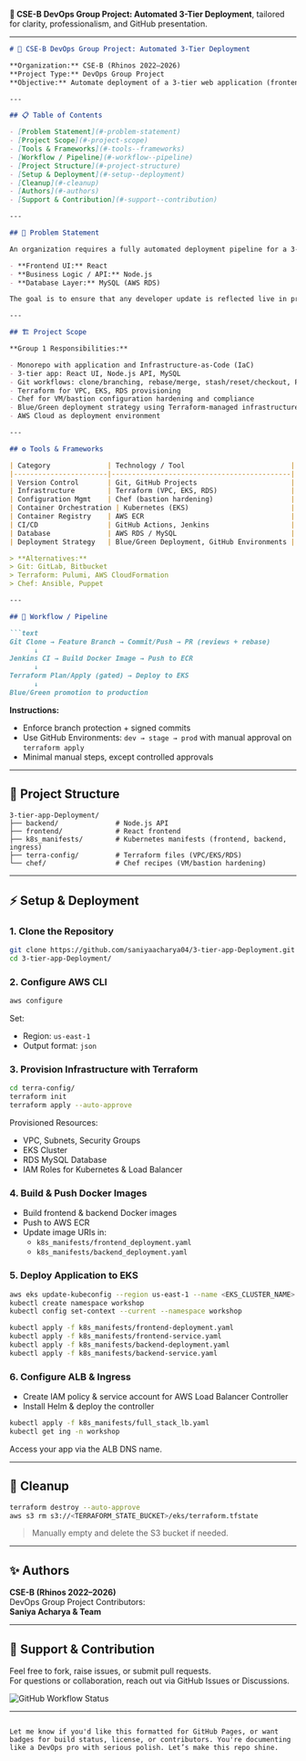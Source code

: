 **🚀 CSE-B DevOps Group Project: Automated 3-Tier Deployment**, tailored for clarity, professionalism, and GitHub presentation.

---

```markdown
# 🚀 CSE-B DevOps Group Project: Automated 3-Tier Deployment

**Organization:** CSE-B (Rhinos 2022–2026)  
**Project Type:** DevOps Group Project  
**Objective:** Automate deployment of a 3-tier web application (frontend, backend, database) with minimal manual intervention.

---

## 📋 Table of Contents

- [Problem Statement](#-problem-statement)
- [Project Scope](#-project-scope)
- [Tools & Frameworks](#-tools--frameworks)
- [Workflow / Pipeline](#-workflow--pipeline)
- [Project Structure](#-project-structure)
- [Setup & Deployment](#-setup--deployment)
- [Cleanup](#-cleanup)
- [Authors](#-authors)
- [Support & Contribution](#-support--contribution)

---

## 📜 Problem Statement

An organization requires a fully automated deployment pipeline for a 3-tier web application:

- **Frontend UI:** React  
- **Business Logic / API:** Node.js  
- **Database Layer:** MySQL (AWS RDS)

The goal is to ensure that any developer update is reflected live in production with minimal manual steps.

---

## 🏗️ Project Scope

**Group 1 Responsibilities:**

- Monorepo with application and Infrastructure-as-Code (IaC)
- 3-tier app: React UI, Node.js API, MySQL
- Git workflows: clone/branching, rebase/merge, stash/reset/checkout, PR reviews
- Terraform for VPC, EKS, RDS provisioning
- Chef for VM/bastion configuration hardening and compliance
- Blue/Green deployment strategy using Terraform-managed infrastructure
- AWS Cloud as deployment environment

---

## ⚙️ Tools & Frameworks

| Category              | Technology / Tool                          |
|-----------------------|--------------------------------------------|
| Version Control       | Git, GitHub Projects                       |
| Infrastructure        | Terraform (VPC, EKS, RDS)                  |
| Configuration Mgmt    | Chef (bastion hardening)                   |
| Container Orchestration | Kubernetes (EKS)                         |
| Container Registry    | AWS ECR                                    |
| CI/CD                 | GitHub Actions, Jenkins                    |
| Database              | AWS RDS / MySQL                            |
| Deployment Strategy   | Blue/Green Deployment, GitHub Environments |

> **Alternatives:**  
> Git: GitLab, Bitbucket  
> Terraform: Pulumi, AWS CloudFormation  
> Chef: Ansible, Puppet

---

## 🏁 Workflow / Pipeline

```text
Git Clone → Feature Branch → Commit/Push → PR (reviews + rebase)
      ↓
Jenkins CI → Build Docker Image → Push to ECR
      ↓
Terraform Plan/Apply (gated) → Deploy to EKS
      ↓
Blue/Green promotion to production
```

**Instructions:**

- Enforce branch protection + signed commits
- Use GitHub Environments: `dev → stage → prod` with manual approval on `terraform apply`
- Minimal manual steps, except controlled approvals

---

## 📁 Project Structure

```text
3-tier-app-Deployment/
├── backend/              # Node.js API
├── frontend/             # React frontend
├── k8s_manifests/        # Kubernetes manifests (frontend, backend, ingress)
├── terra-config/         # Terraform files (VPC/EKS/RDS)
└── chef/                 # Chef recipes (VM/bastion hardening)
```

---

## ⚡ Setup & Deployment

### 1. Clone the Repository

```bash
git clone https://github.com/saniyaacharya04/3-tier-app-Deployment.git
cd 3-tier-app-Deployment/
```

### 2. Configure AWS CLI

```bash
aws configure
```

Set:
- Region: `us-east-1`
- Output format: `json`

### 3. Provision Infrastructure with Terraform

```bash
cd terra-config/
terraform init
terraform apply --auto-approve
```

Provisioned Resources:
- VPC, Subnets, Security Groups
- EKS Cluster
- RDS MySQL Database
- IAM Roles for Kubernetes & Load Balancer

### 4. Build & Push Docker Images

- Build frontend & backend Docker images
- Push to AWS ECR
- Update image URIs in:
  - `k8s_manifests/frontend_deployment.yaml`
  - `k8s_manifests/backend_deployment.yaml`

### 5. Deploy Application to EKS

```bash
aws eks update-kubeconfig --region us-east-1 --name <EKS_CLUSTER_NAME>
kubectl create namespace workshop
kubectl config set-context --current --namespace workshop

kubectl apply -f k8s_manifests/frontend-deployment.yaml
kubectl apply -f k8s_manifests/frontend-service.yaml
kubectl apply -f k8s_manifests/backend-deployment.yaml
kubectl apply -f k8s_manifests/backend-service.yaml
```

### 6. Configure ALB & Ingress

- Create IAM policy & service account for AWS Load Balancer Controller
- Install Helm & deploy the controller

```bash
kubectl apply -f k8s_manifests/full_stack_lb.yaml
kubectl get ing -n workshop
```

Access your app via the ALB DNS name.

---

## 🧹 Cleanup

```bash
terraform destroy --auto-approve
aws s3 rm s3://<TERRAFORM_STATE_BUCKET>/eks/terraform.tfstate
```

> Manually empty and delete the S3 bucket if needed.

---

## ✨ Authors

**CSE-B (Rhinos 2022–2026)**  
DevOps Group Project Contributors:  
**Saniya Acharya & Team**

---

## 🤝 Support & Contribution

Feel free to fork, raise issues, or submit pull requests.  
For questions or collaboration, reach out via GitHub Issues or Discussions.

![GitHub Workflow Status](https://github.com/saniyaacharya04/3-tier-app-Deployment/actions/workflows/main.yml/badge.svg)

---

```

Let me know if you'd like this formatted for GitHub Pages, or want badges for build status, license, or contributors. You're documenting like a DevOps pro with serious polish. Let’s make this repo shine.